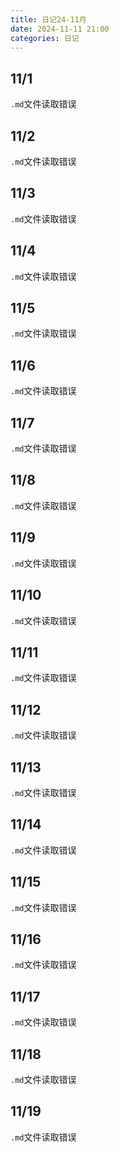 ```yaml
---
title: 日记24-11月
date: 2024-11-11 21:00
categories: 日记
---
```

## 11/1
`.md`文件读取错误
## 11/2
`.md`文件读取错误
## 11/3
`.md`文件读取错误
## 11/4
`.md`文件读取错误
## 11/5
`.md`文件读取错误
## 11/6
`.md`文件读取错误
## 11/7
`.md`文件读取错误
## 11/8
`.md`文件读取错误
## 11/9
`.md`文件读取错误
## 11/10
`.md`文件读取错误
## 11/11
`.md`文件读取错误
## 11/12
`.md`文件读取错误
## 11/13
`.md`文件读取错误
## 11/14
`.md`文件读取错误
## 11/15
`.md`文件读取错误
## 11/16
`.md`文件读取错误
## 11/17
`.md`文件读取错误
## 11/18
`.md`文件读取错误
## 11/19
`.md`文件读取错误